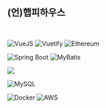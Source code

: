 ## (언)햅피하우스

<br/>

![VueJS](https://img.shields.io/badge/Vue.JS-4FC08D?style=for-the-badge&logo=vue.js&logoColor=white)
![Vuetify](https://img.shields.io/badge/Vuetify-1867C0?style=for-the-badge&logo=vuetify&logoColor=white)
![Ethereum](https://img.shields.io/badge/Ethereum-3C3C3D?style=for-the-badge&logo=ethereum&logoColor=white)

![Spring Boot](https://img.shields.io/badge/SpringBoot-6DB33F?style=for-the-badge&logo=spring-boot&logoColor=white)
![MyBatis](https://img.shields.io/badge/MyBatis-000000?style=for-the-badge&logo=&logoColor=white)

<img src="http://mybatis.github.io/images/mybatis-logo.png" />

![MySQL](https://img.shields.io/badge/mysql-4479A1?style=for-the-badge&logo=mysql&logoColor=white)

![Docker](https://img.shields.io/badge/Docker-2496ED?style=for-the-badge&logo=docker&logoColor=white)
![AWS](https://img.shields.io/badge/AWS-FF9900?style=for-the-badge&logo=amazon-aws&logoColor=white)
